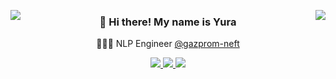 <!-- <p align="center">
  <a href="https://sc0eur.github.io/sc0eur/cv">
  <img src="https://cdn.betterttv.net/emote/6113fa8476ea4e2b9f76a2d0/3x"></img>
  <img src="https://cdn.betterttv.net/emote/6113fa8476ea4e2b9f76a2d0/3x"></img>
  <img src="https://cdn.betterttv.net/emote/6113fa8476ea4e2b9f76a2d0/3x"></img>
  <img src="https://cdn.betterttv.net/emote/6113fa8476ea4e2b9f76a2d0/3x"></img>
  <img src="https://cdn.betterttv.net/emote/6113fa8476ea4e2b9f76a2d0/3x"></img>
  <img src="https://cdn.betterttv.net/emote/6113fa8476ea4e2b9f76a2d0/3x"></img>
  </a>
</p> -->


<img align='left' src="https://cdn.betterttv.net/emote/6068d68da407570b72f2a82f/3x"></img>
<img align='right' src="https://cdn.betterttv.net/emote/6068d68da407570b72f2a82f/3x"></img>
<h3 align='center'> 👋 Hi there! My name is Yura  </h3>
<p align="center">
  👨🏽‍💻 NLP Engineer <a href="https://github.com/gazprom-neft">@gazprom-neft</a>
</p>

<!-- 
[![Telegram Badge](https://img.shields.io/badge/@scoeur-33A8E3?logo=Telegram&logoColor=white&link=https://t.me/scoeur)](https://t.me/scoeur)
[![Gmail Badge](https://img.shields.io/badge/belyakov.yury@gmail.com-c14438?logo=Gmail&logoColor=white&link=mailto:belyakov.yury@gmail.com)](mailto:belyakov.yury@gmail.com)
[![CV Badge](https://img.shields.io/badge/CV-208e1b?logoColor=white&link=https://sc0eur.github.io/sc0eur/cv)](https://sc0eur.github.io/sc0eur/cv) -->

<p align="center">
  <a href="https://t.me/scoeur">
    <img src="https://img.shields.io/badge/@scoeur-33A8E3?logo=Telegram&logoColor=white&link=https://t.me/scoeur"></img>
  </a>
  <a href="mailto:belyakov.yury@gmail.com">
    <img src="https://img.shields.io/badge/belyakov.yury@gmail.com-c14438?logo=Gmail&logoColor=white&link=mailto:belyakov.yury@gmail.com"></img>
  </a>
  <a href="https://sc0eur.github.io/sc0eur/cv">
    <img src="https://img.shields.io/badge/CV-208e1b?logoColor=white&link=https://sc0eur.github.io/sc0eur/cv"></img>
  </a>
</p>
